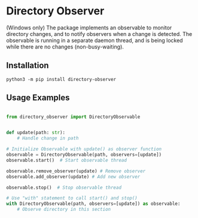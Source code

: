 # Directory Observer

(Windows only) The package implements an observable to monitor directory changes, and to notify observers when a change is detected. 
The observable is running in a separate daemon thread, and is being locked while there are no changes (non-busy-waiting). 

## Installation

`python3 -m pip install directory-observer`

## Usage Examples

```python

from directory_observer import DirectoryObservable


def update(path: str):
    # Handle change in path

# Initialize Observable with update() as observer function
observable = DirectoryObservable(path, observers=[update])
observable.start()  # Start observable thread

observable.remove_observer(update) # Remove observer
observable.add_observer(update) # Add new observer

observable.stop()  # Stop observable thread
```


```python
# Use "with" statement to call start() and stop()
with DirectoryObservable(path, observers=[update]) as observable:
    # Observe directory in this section
```

